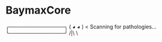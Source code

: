 # BaymaxCore

   ╭───────────────╮
  (  ◕ ◕ )  <  Scanning for pathologies...  
   ╰───────────────╯
    /|\    \
